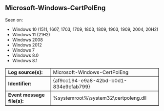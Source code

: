 ## Microsoft-Windows-CertPolEng

Seen on:
* Windows 10 (1511, 1607, 1703, 1709, 1803, 1809, 1903, 1909, 2004, 20H2)
* Windows 11 (21H2)
* Windows 2008
* Windows 2012
* Windows 7
* Windows 8.0
* Windows 8.1

<table border="1" class="docutils">
  <tbody>
    <tr>
      <td><b>Log source(s):</b></td>
      <td>Microsoft-Windows-CertPolEng</td>
    </tr>
    <tr>
      <td><b>Identifier:</b></td>
      <td>{af9cc194-e9a8-42bd-b0d1-834e9cfab799}</td>
    </tr>
    <tr>
      <td><b>Event message file(s):</b></td>
      <td>%systemroot%\system32\certpoleng.dll</td>
    </tr>
  </tbody>
</table>

&nbsp;

